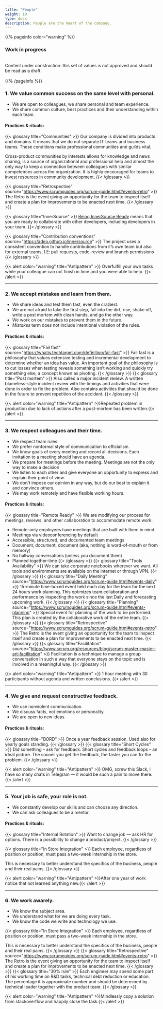 ```yaml
---
title: "People"
weight: 10
type: docs
description: People are the heart of the company.
---
```


{{% pageinfo color="warning" %}}
<h3>Work in progress</h3><br />
Content under construction: this set of values is not approved and should be read as a draft. <br /><br />
{{% /pageinfo %}}

### 1. We value common success on the same level with personal.

* We are open to colleagues, we share personal and team experience.
* We share common culture, best practices and their understanding within each team.

#### Practices & rituals: 
{{< glossary title="Communities" >}}
Our company is divided into products and domains.
It means that we do not separate IT teams and business teams.
These conditions make professional communities and guilds vital.

Cross-product communities by interests allows for knowledge and news sharing, 
is a source of organizational and professional help and
almost the only way to keep a connection between colleagues with similar competences across the organization.
It is highly encouraged for teams to invest resources in community development.
{{< /glossary >}}

{{< glossary title="Retrospective" source="https://www.scrumguides.org/scrum-guide.html#events-retro" >}}
The Retro is the event giving an opportunity for the team to inspect itself and create a plan for improvements to be enacted next time.
{{< /glossary >}}

{{< glossary title="InnerSource" >}}
[Being InnerSource Ready](https://adeo.github.io/innersource) means that you are ready to collaborate with other developers, including developers in your team.
{{< /glossary >}}

{{< glossary title="Contribution conventions" source="https://adeo.github.io/innersource" >}}
The project uses a consistent convention to handle contributions from it’s own team but also for external teams, I.E: pull requests, code-review and branch permissions
{{< /glossary >}}

{{< alert color="warning" title="Antipattern" >}}
Overfulfill your own tasks while your colleague can not finish in time and you were able to help.
{{< /alert >}}

---

### 2. We accept mistakes and learn from them.

* We share ideas and test them fast, even the craziest.
* We are not afraid to take the first step, fall into the dirt, rise, shake off, write a post mortem with clean hands, and go the other way. 
* We work on our mistakes to prevent them in the future.
* *Mistakes* term does not include intentional violation of the rules. 

#### Practices & rituals: 
{{< glossary title="Fail fast" source="https://whatis.techtarget.com/definition/fail-fast" >}}
Fail fast is a philosophy that values extensive testing and incremental development to determine whether an idea has value. 
An important goal of the philosophy is to cut losses when testing reveals something isn’t working 
and quickly try something else, a concept known as pivoting.
{{< /glossary >}} 
{{< glossary title="Post mortem" >}}
Also called a major incident review.
A written blameless-style incident review with the timings and activities that were done in order to fix the problem. 
Also contains activities that should be done in the future to prevent repetition of the accident.
{{< /glossary >}}

{{< alert color="warning" title="Antipattern" >}}Repeated problem in production due to lack of actions after a post-mortem has been written.{{< /alert >}}

---

### 3. We respect colleagues and their time.

* We respect team rules. 
* We prefer nonformal style of communication to officialism.
* We know goals of every meeting and record all decisions. Each invitation to a meeting should have an agenda.
* We prepare for meetings before the meeting. Meetings are not the only way to make a decision
* We listen to each other and give everyone an opportunity to express and explain their point of view.
* We don't impose our opinion in any way, but do our best to explain it and convince others.
* We may work remotely and have flexible working hours. 

#### Practices & rituals: 

{{< glossary title="Remote Ready" >}}
We are modifying our process for meetings, reviews, and other collaboration to accommodate remote work. 
* Remote-only employees have meetings that are built with them in mind.
* Meetings via videoconferencing by default
* Accessible, structured, and documented team meetings
* Document, document, document (aka, nothing is word-of-mouth or from memory)
* No hallway conversations (unless you document them)
* Planned together-time
{{< /glossary >}}
{{< glossary title="Tools Availability" >}}
We can take corporate notebooks wherever we want. All tools and environments are available on the internet or through VPN.
{{< /glossary >}}
{{< glossary title="Daily Meeting" source="https://www.scrumguides.org/scrum-guide.html#events-daily" >}}
15-minute time-boxed event held each day for the team for the next 24 hours work planning. This optimizes team collaboration and performance by inspecting the work since the last Daily and forecasting upcoming work.
{{< /glossary >}}
{{< glossary title="Planning" source="https://www.scrumguides.org/scrum-guide.html#events-planning" >}}
Special event for planning of the work to be performed. This plan is created by the collaborative work of the entire team.
{{< /glossary >}}
{{< glossary title="Retrospective" source="https://www.scrumguides.org/scrum-guide.html#events-retro" >}}
The Retro is the event giving an opportunity for the team to inspect itself and create a plan for improvements to be enacted next time.
{{< /glossary >}}
{{< glossary title="Facilitation" source="https://www.scrum.org/resources/blog/scrum-master-master-art-facilitation" >}}
Facilitation is a technique to manage a group conversation in such a way that everyone stays on the topic and is involved in a meaningful way.
{{< /glossary >}}

{{< alert color="warning" title="Antipattern" >}}
1 hour meeting with 30 participants without agenda and written conclusions.
{{< /alert >}}

---

### 4. We give and request constructive feedback.

* We use nonviolent communication.
* We discuss facts, not emotions or personality.
* We are open to new ideas.

#### Practices & rituals: 

{{< glossary title="BORD" >}}
Once a year feedback session. Used also for yearly goals standing.
{{< /glossary >}}
{{< glossary title="Short Cycles" >}}
Did something – ask for feedback.
Short cycles and feedback loops – an ideal picture.
The sooner you get the feedback, the faster you can fix the problem.
{{< /glossary >}}


{{< alert color="warning" title="Antipattern" >}}
OMG, screw this Slack, I have so many chats in Telegram — it would be such a pain to move there.
{{< /alert >}}

---

### 5. Your job is safe, your role is not.

* We constantly develop our skills and can choose any direction.
* We can ask colleagues to be a mentor.

#### Practices & rituals:

{{< glossary title="Internal Rotation" >}}
Want to change job — ask HR for options. There is a possibility to change a product/project.
{{< /glossary >}}

{{< glossary title="In Store Integration" >}}
Each employee, regardless of position or position, must pass a two-week internship in the store.

This is necessary to better understand the specifics of the business, people and their real pains.
{{< /glossary >}}

{{< alert color="warning" title="Antipattern" >}}After one year of work notice that not learned anything new.{{< /alert >}}

---

### 6. We work awarely.

* We know the subject area.
* We understand what for we are doing every task.
* We know the code we write and technology we use.

{{< glossary title="In Store Integration" >}}
Each employee, regardless of position or position, must pass a two-week internship in the store.

This is necessary to better understand the specifics of the business, people and their real pains.
{{< /glossary >}}
{{< glossary title="Retrospective" source="https://www.scrumguides.org/scrum-guide.html#events-retro" >}}
The Retro is the event giving an opportunity for the team to inspect itself and create a plan for improvements to be enacted next time.
{{< /glossary >}}
{{< glossary title="30% rule" >}}
Each engineer may spend some part of his working time on R&D tasks, technical debt reduction or education. 
The percentage it is approximate number and should be determined by technical leader together with the product team.
{{< /glossary >}}

{{< alert color="warning" title="Antipattern" >}}Mindlessly copy a solution from stackoverflow and happily close the task.{{< /alert >}}